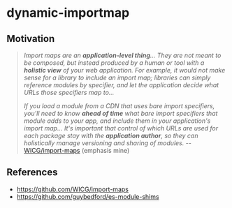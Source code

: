 # dynamic-importmap

## Motivation

> *Import maps are an __application-level thing__... They are not meant to be composed, but instead produced by a human or tool with a __holistic view__ of your web application. For example, it would not make sense for a library to include an import map; libraries can simply reference modules by specifier, and let the application decide what URLs those specifiers map to...*
> 
> *If you load a module from a CDN that uses bare import specifiers, you'll need to know __ahead of time__ what bare import specifiers that module adds to your app, and include them in your application's import map... It's important that control of which URLs are used for each package stay with the __application author__, so they can holistically manage versioning and sharing of modules.*
> -- [WICG/import-maps](https://github.com/WICG/import-maps#scope) (emphasis mine)



## References

- https://github.com/WICG/import-maps
- https://github.com/guybedford/es-module-shims